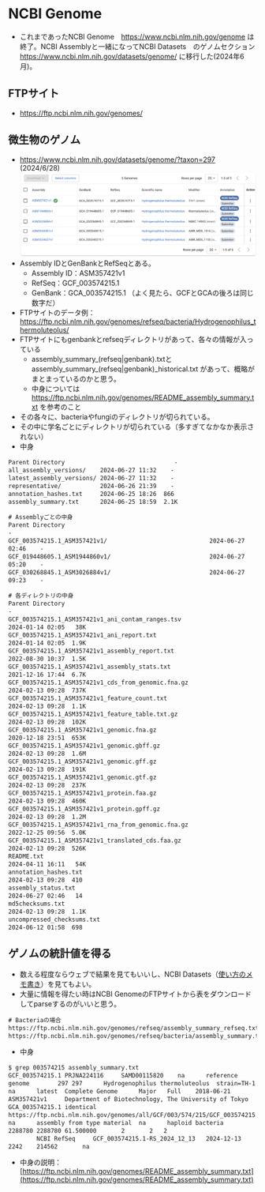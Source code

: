 # NCBI Genome
- これまであったNCBI Genome　https://www.ncbi.nlm.nih.gov/genome は終了。NCBI Assemblyと一緒になってNCBI Datasets　のゲノムセクション https://www.ncbi.nlm.nih.gov/datasets/genome/ に移行した(2024年6月)。

## FTPサイト
- https://ftp.ncbi.nlm.nih.gov/genomes/

## 微生物のゲノム
- https://www.ncbi.nlm.nih.gov/datasets/genome/?taxon=297 (2024/6/28)
![NCBI Genome画面](../images/ncbi_genome.capture.Hthermo.png)
- Assembly IDとGenBankとRefSeqとある。
   - Assembly ID：ASM357421v1
   - RefSeq：GCF_003574215.1
   - GenBank：GCA_003574215.1 （よく見たら、GCFとGCAの後ろは同じ数字だ）
- FTPサイトのデータ例：https://ftp.ncbi.nlm.nih.gov/genomes/refseq/bacteria/Hydrogenophilus_thermoluteolus/
- FTPサイトにもgenbankとrefseqディレクトリがあって、各々の情報が入っている
   - assembly_summary_(refseq|genbank).txtとassembly_summary_(refseq|genbank)_historical.txt があって、概略がまとまっているのかと思う。
   - 中身については https://ftp.ncbi.nlm.nih.gov/genomes/README_assembly_summary.txt を参考のこと
- その各々に、bacteriaやfungiのディレクトリが切られている。
- その中に学名ごとにディレクトリが切られている（多すぎてなかなか表示されない）
- 中身
```
Parent Directory                               -   
all_assembly_versions/    2024-06-27 11:32    -   
latest_assembly_versions/ 2024-06-27 11:32    -   
representative/           2024-06-26 21:39    -   
annotation_hashes.txt     2024-06-25 18:26  866   
assembly_summary.txt      2024-06-25 18:59  2.1K  
```
```
# Assemblyごとの中身
Parent Directory                                                              -   
GCF_003574215.1_ASM357421v1/                             2024-06-27 02:46    -   
GCF_019448605.1_ASM1944860v1/                            2024-06-27 05:20    -   
GCF_030268845.1_ASM3026884v1/                            2024-06-27 09:23    -   
```
```
# 各ディレクトリの中身
Parent Directory                                                                             -   
GCF_003574215.1_ASM357421v1_ani_contam_ranges.tsv                       2024-01-14 02:05   38K  
GCF_003574215.1_ASM357421v1_ani_report.txt                              2024-01-14 02:05  1.9K  
GCF_003574215.1_ASM357421v1_assembly_report.txt                         2022-08-30 10:37  1.5K  
GCF_003574215.1_ASM357421v1_assembly_stats.txt                          2021-12-16 17:44  6.7K  
GCF_003574215.1_ASM357421v1_cds_from_genomic.fna.gz                     2024-02-13 09:28  737K  
GCF_003574215.1_ASM357421v1_feature_count.txt                           2024-02-13 09:28  1.1K  
GCF_003574215.1_ASM357421v1_feature_table.txt.gz                        2024-02-13 09:28  102K  
GCF_003574215.1_ASM357421v1_genomic.fna.gz                              2020-12-18 23:51  653K  
GCF_003574215.1_ASM357421v1_genomic.gbff.gz                             2024-02-13 09:28  1.6M  
GCF_003574215.1_ASM357421v1_genomic.gff.gz                              2024-02-13 09:28  191K  
GCF_003574215.1_ASM357421v1_genomic.gtf.gz                              2024-02-13 09:28  237K  
GCF_003574215.1_ASM357421v1_protein.faa.gz                              2024-02-13 09:28  460K  
GCF_003574215.1_ASM357421v1_protein.gpff.gz                             2024-02-13 09:28  1.2M  
GCF_003574215.1_ASM357421v1_rna_from_genomic.fna.gz                     2022-12-25 09:56  5.0K  
GCF_003574215.1_ASM357421v1_translated_cds.faa.gz                       2024-02-13 09:28  526K  
README.txt                                                              2024-04-11 16:11   54K  
annotation_hashes.txt                                                   2024-02-13 09:28  410   
assembly_status.txt                                                     2024-06-27 02:46   14   
md5checksums.txt                                                        2024-02-13 09:28  1.1K  
uncompressed_checksums.txt                                              2024-06-12 01:58  698   
```

## ゲノムの統計値を得る
- 数える程度ならウェブで結果を見てもいいし、NCBI Datasets（[使い方のメモ書き](https://github.com/chalkless/lifesciDB/tree/master/ncbi_datasets)）を見てもよい。
- 大量に情報を得たい時はNCBI GenomeのFTPサイトから表をダウンロードしてparseするのがいいと思う。
```
# Bacteriaの場合
https://ftp.ncbi.nlm.nih.gov/genomes/refseq/assembly_summary_refseq.txt
https://ftp.ncbi.nlm.nih.gov/genomes/refseq/bacteria/assembly_summary.txt
```
- 中身
```
$ grep 003574215 assembly_summary.txt 
GCF_003574215.1 PRJNA224116     SAMD00115820    na      reference genome        297 297      Hydrogenophilus thermoluteolus  strain=TH-1     na      latest  Complete Genome      Major   Full    2018-06-21      ASM357421v1     Department of Biotechnology, The University of Tokyo GCA_003574215.1 identical       https://ftp.ncbi.nlm.nih.gov/genomes/all/GCF/003/574/215/GCF_003574215.1_ASM357421v1 na      assembly from type material  na      haploid bacteria        2288780 2288780 61.500000       2       2   2
        NCBI RefSeq     GCF_003574215.1-RS_2024_12_13   2024-12-13      2242    214562       na
```
- 中身の説明：[https://ftp.ncbi.nlm.nih.gov/genomes/README_assembly_summary.txt](https://ftp.ncbi.nlm.nih.gov/genomes/README_assembly_summary.txt)
